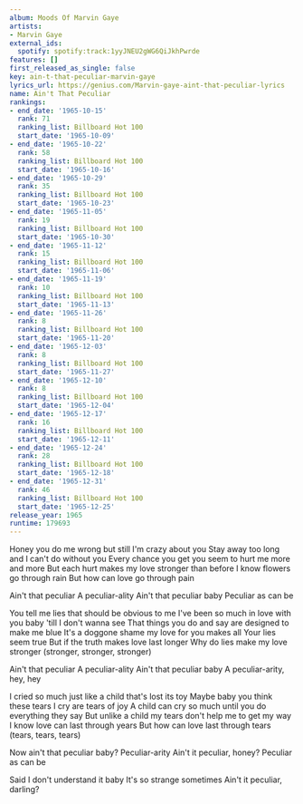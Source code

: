 ```yaml
---
album: Moods Of Marvin Gaye
artists:
- Marvin Gaye
external_ids:
  spotify: spotify:track:1yyJNEU2gWG6QiJkhPwrde
features: []
first_released_as_single: false
key: ain-t-that-peculiar-marvin-gaye
lyrics_url: https://genius.com/Marvin-gaye-aint-that-peculiar-lyrics
name: Ain't That Peculiar
rankings:
- end_date: '1965-10-15'
  rank: 71
  ranking_list: Billboard Hot 100
  start_date: '1965-10-09'
- end_date: '1965-10-22'
  rank: 58
  ranking_list: Billboard Hot 100
  start_date: '1965-10-16'
- end_date: '1965-10-29'
  rank: 35
  ranking_list: Billboard Hot 100
  start_date: '1965-10-23'
- end_date: '1965-11-05'
  rank: 19
  ranking_list: Billboard Hot 100
  start_date: '1965-10-30'
- end_date: '1965-11-12'
  rank: 15
  ranking_list: Billboard Hot 100
  start_date: '1965-11-06'
- end_date: '1965-11-19'
  rank: 10
  ranking_list: Billboard Hot 100
  start_date: '1965-11-13'
- end_date: '1965-11-26'
  rank: 8
  ranking_list: Billboard Hot 100
  start_date: '1965-11-20'
- end_date: '1965-12-03'
  rank: 8
  ranking_list: Billboard Hot 100
  start_date: '1965-11-27'
- end_date: '1965-12-10'
  rank: 8
  ranking_list: Billboard Hot 100
  start_date: '1965-12-04'
- end_date: '1965-12-17'
  rank: 16
  ranking_list: Billboard Hot 100
  start_date: '1965-12-11'
- end_date: '1965-12-24'
  rank: 28
  ranking_list: Billboard Hot 100
  start_date: '1965-12-18'
- end_date: '1965-12-31'
  rank: 46
  ranking_list: Billboard Hot 100
  start_date: '1965-12-25'
release_year: 1965
runtime: 179693
---
```

Honey you do me wrong but still I'm crazy about you
Stay away too long and I can't do without you
Every chance you get you seem to hurt me more and more
But each hurt makes my love stronger than before
I know flowers go through rain
But how can love go through pain


Ain't that peculiar
A peculiar-ality
Ain't that peculiar baby
Peculiar as can be


You tell me lies that should be obvious to me
I've been so much in love with you baby 'till I don't wanna see
That things you do and say are designed to make me blue
It's a doggone shame my love for you makes all
Your lies seem true
But if the truth makes love last longer
Why do lies make my love stronger (stronger, stronger, stronger)


Ain't that peculiar
A peculiar-ality
Ain't that peculiar baby
A peculiar-arity, hey, hey


I cried so much just like a child that's lost its toy
Maybe baby you think these tears I cry are tears of joy
A child can cry so much until you do everything they say
But unlike a child my tears don't help me to get my way
I know love can last through years
But how can love last through tears (tears, tears, tears)

Now ain't that peculiar baby?
Peculiar-arity
Ain't it peculiar, honey?
Peculiar as can be

Said I don't understand it baby
It's so strange sometimes
Ain't it peculiar, darling?
